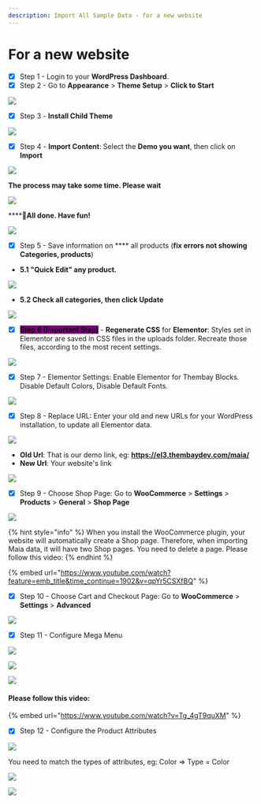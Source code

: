 ```yaml
---
description: Import All Sample Data - for a new website
---
```


# For a new website

* [x] Step 1 - Login to your **WordPress Dashboard**.
* [x] Step 2 - Go to **Appearance** > **Theme Setup** > **Click to Start**

![](<../.gitbook/assets/import-setup-1 (1).png>)

* [x] Step 3 - **Install Child Theme**

![](../.gitbook/assets/import-setup-2.png)

* [x] Step 4 - **Import Content**: Select the **Demo you want**, then click on **Import**

![](../.gitbook/assets/import-setup-6.png)

**The process may take some time. Please wait**

![](../.gitbook/assets/import-setup-7.png)

****:tada:**All done. Have fun!**

![](../.gitbook/assets/import-setup-5.png)

* [x] Step 5 - Save information on **** all products (**fix errors not showing Categories, products**)

<!---->

* **5.1 "Quick Edit" any product.**

![](../.gitbook/assets/import-data-fix1.png)

* **5.2 Check all categories, then click Update**

![](../.gitbook/assets/import-data-fix2.png)

* [x] <mark style="background-color:purple;">**Step 6 (Important Step)**</mark> - **Regenerate CSS** for **Elementor**: Styles set in Elementor are saved in CSS files in the uploads folder. Recreate those files, according to the most recent settings.

![](../.gitbook/assets/import-data-fix3.png)

* [x] Step 7 - Elementor Settings: Enable Elementor for Thembay Blocks. Disable Default Colors, Disable Default Fonts.

![](../.gitbook/assets/demo-content-2-2.png)

* [x] Step 8 - Replace URL: Enter your old and new URLs for your WordPress installation, to update all Elementor data.

![](../.gitbook/assets/demo-content-e-replace-1.png)

* **Old Url**: That is our demo link, eg: **https://el3.thembaydev.com/maia/**
* **New Url**: Your website's link

![](../.gitbook/assets/demo-content-e-replace-2.png)

* [x] Step 9 - Choose Shop Page: Go to **WooCommerce** > **Settings** > **Products** > **General** > **Shop Page**

![](../.gitbook/assets/import-data13.png)

{% hint style="info" %}
When you install the WooCommerce plugin, your website will automatically create a Shop page. Therefore, when importing Maia data, it will have two Shop pages. You need to delete a page. Please follow this video:
{% endhint %}

{% embed url="https://www.youtube.com/watch?feature=emb_title&time_continue=1902&v=qpYr5CSXfBQ" %}

* [x] Step 10 - Choose Cart and Checkout Page: Go to **WooCommerce** > **Settings** > **Advanced**

![](../.gitbook/assets/import-data15.png)

* [x] Step 11 - Configure Mega Menu

![](../.gitbook/assets/import-data-menu-1.png)

![](../.gitbook/assets/import-data-menu-2.png)

![](../.gitbook/assets/import-data-menu-3.png)

#### Please follow this video:

{% embed url="https://www.youtube.com/watch?v=Tg_4gT9quXM" %}

* [x] Step 12 - Configure the Product Attributes

![](../.gitbook/assets/import-data-woo-attribute.png)

You need to match the types of attributes, eg: Color => Type = Color

![](../.gitbook/assets/import-data-woo-attribute-2.png)

![](../.gitbook/assets/import-data-woo-attribute-3.png)

